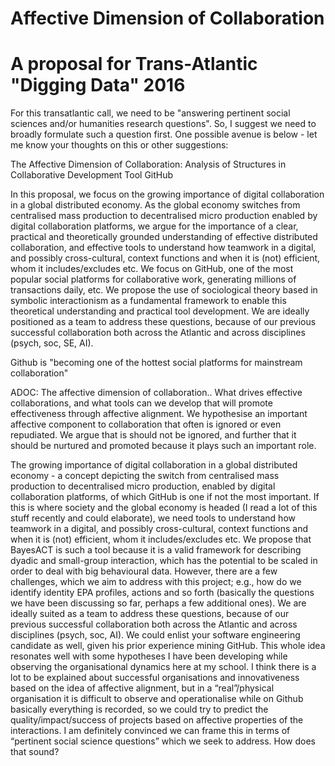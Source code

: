 # Affective Dimension of Collaboration
# A proposal for Trans-Atlantic "Digging Data" 2016


 For this transatlantic call, we need to be "answering pertinent social sciences and/or humanities research questions".  So,  I suggest we need to broadly formulate such a question first.   One possible avenue is below - let me know your thoughts on this or other suggestions: 

The Affective Dimension of Collaboration: Analysis of Structures in Collaborative Development Tool GitHub

In this proposal, we focus on the growing importance of digital collaboration in a global distributed economy.  As the global economy switches from centralised mass production to decentralised micro production enabled by digital collaboration platforms, we argue for the importance of a clear, practical and theoretically grounded understanding of effective distributed collaboration, and effective tools to understand how teamwork in a digital, and possibly cross-cultural, context functions and when it is (not) efficient, whom it includes/excludes etc. We focus on GitHub, one of the most popular social platforms for collaborative work, generating millions of transactions daily, etc. We propose the use of sociological theory based in symbolic interactionism as a fundamental framework to enable this theoretical understanding and practical tool development.  We are ideally positioned as a team to address these questions, because of our previous successful collaboration both across the Atlantic and across disciplines (psych, soc, SE, AI). 

Github is "becoming one of the hottest social platforms for mainstream collaboration"



ADOC: The affective dimension of collaboration..
What drives effective collaborations, and what tools can we develop that will promote effectiveness through affective alignment.  We hypothesise an important affective component to collaboration that often is ignored or even repudiated. We argue that is should not be ignored, and further that it should be nurtured and promoted because it plays such an important role.

The growing importance of digital collaboration in a global distributed economy - a concept depicting the switch from centralised mass production to decentralised micro production, enabled by digital collaboration platforms, of which GitHub is one if not the most important. If this is where society and the global economy is headed (I read a lot of this stuff recently and could elaborate), we need tools to understand how teamwork in a digital, and possibly cross-cultural, context functions and when it is (not) efficient, whom it includes/excludes etc. We propose that BayesACT is such a tool because it is a valid framework for describing dyadic and small-group interaction, which has the potential to be scaled in order to deal with big behavioural data. However, there are a few challenges, which we aim to address with this project; e.g., how do we identify identity EPA profiles, actions and so forth (basically the questions we have been discussing so far, perhaps a few additional ones). We are ideally suited as a team to address these questions, because of our previous successful collaboration both across the Atlantic and across disciplines (psych, soc, AI). We could enlist your software engineering candidate as well, given his prior experience mining GitHub.
This whole idea resonates well with some hypotheses I have been developing while observing the organisational dynamics here at my school. I think there is a lot to be explained about successful organisations and innovativeness based on the idea of affective alignment, but in a “real”/physical organisation it is difficult to observe and operationalise while on Github basically everything is recorded, so we could try to predict the quality/impact/success of projects based on affective properties of the interactions. I am definitely convinced we can frame this in terms of “pertinent social science questions” which we seek to address.
How does that sound?
